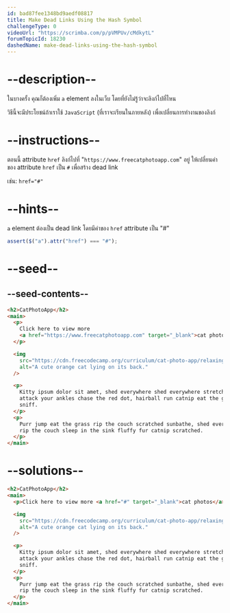 ```yaml
---
id: bad87fee1348bd9aedf08817
title: Make Dead Links Using the Hash Symbol
challengeType: 0
videoUrl: "https://scrimba.com/p/pVMPUv/cMdkytL"
forumTopicId: 18230
dashedName: make-dead-links-using-the-hash-symbol
---
```


# --description--

ในบางครั้ง คุณก็ต้องเพิ่ม `a` element ลงในเว็บ โดยที่ยังไม่รู้ว่าจะลิงก์ไปที่ไหน

วิธีนี้จะมีประโยชน์ถ้าเราใช้ `JavaScript` (ที่เราจะเรียนในภายหลัง) เพื่อเปลี่ยนการทำงานของลิงก์

# --instructions--

ตอนนี้ attribute `href` ลิงก์ไปที่ "`https://www.freecatphotoapp.com`" อยู่
ให้เปลี่ยนค่าของ attribute `href` เป็น `#` เพื่อสร้าง dead link

เช่น: `href="#"`

# --hints--

`a` element ต้องเป็น dead link โดยมีค่าของ `href` attribute เป็น "#"

```js
assert($("a").attr("href") === "#");
```

# --seed--

## --seed-contents--

```html
<h2>CatPhotoApp</h2>
<main>
  <p>
    Click here to view more
    <a href="https://www.freecatphotoapp.com" target="_blank">cat photos</a>.
  </p>

  <img
    src="https://cdn.freecodecamp.org/curriculum/cat-photo-app/relaxing-cat.jpg"
    alt="A cute orange cat lying on its back."
  />

  <p>
    Kitty ipsum dolor sit amet, shed everywhere shed everywhere stretching
    attack your ankles chase the red dot, hairball run catnip eat the grass
    sniff.
  </p>
  <p>
    Purr jump eat the grass rip the couch scratched sunbathe, shed everywhere
    rip the couch sleep in the sink fluffy fur catnip scratched.
  </p>
</main>
```

# --solutions--

```html
<h2>CatPhotoApp</h2>
<main>
  <p>Click here to view more <a href="#" target="_blank">cat photos</a>.</p>

  <img
    src="https://cdn.freecodecamp.org/curriculum/cat-photo-app/relaxing-cat.jpg"
    alt="A cute orange cat lying on its back."
  />

  <p>
    Kitty ipsum dolor sit amet, shed everywhere shed everywhere stretching
    attack your ankles chase the red dot, hairball run catnip eat the grass
    sniff.
  </p>
  <p>
    Purr jump eat the grass rip the couch scratched sunbathe, shed everywhere
    rip the couch sleep in the sink fluffy fur catnip scratched.
  </p>
</main>
```
